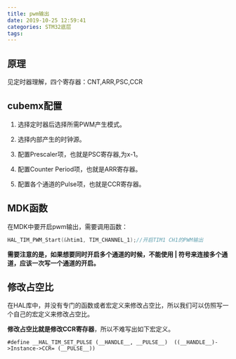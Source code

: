 ```yaml
---
title: pwm输出
date: 2019-10-25 12:59:41
categories: STM32底层
tags:
---
```


## 原理

见定时器理解，四个寄存器：CNT,ARR,PSC,CCR

## cubemx配置

1. 选择定时器后选择所需PWM产生模式。

2. 选择内部产生的时钟源。

3. 配置Prescaler项，也就是PSC寄存器,为x-1。

4. 配置Counter Period项，也就是ARR寄存器。

5. 配置各个通道的Pulse项，也就是CCR寄存器。

## MDK函数

在MDK中要开启pwm输出，需要调用函数：

``` C
HAL_TIM_PWM_Start(&htim1, TIM_CHANNEL_1);//开启TIM1 CH1的PWM输出
```

**需要注意的是，如果想要同时开启多个通道的时候，不能使用 | 符号来连接多个通道，应该一次写一个通道的开启。**

## 修改占空比

在HAL库中，并没有专门的函数或者宏定义来修改占空比，所以我们可以仿照写一个自己的宏定义来修改占空比。

**修改占空比就是修改CCR寄存器**，所以不难写出如下宏定义。

`#define __HAL_TIM_SET_PULSE (__HANDLE__, __PULSE__)  ((__HANDLE__)->Instance->CCR= (__PULSE__))`

